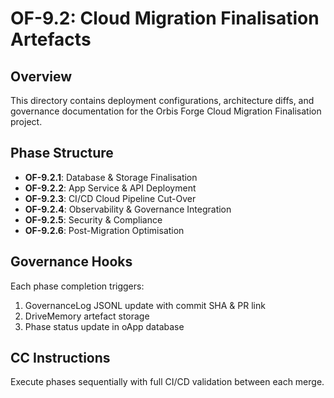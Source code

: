 # OF-9.2: Cloud Migration Finalisation Artefacts

## Overview
This directory contains deployment configurations, architecture diffs, and governance documentation for the Orbis Forge Cloud Migration Finalisation project.

## Phase Structure
- **OF-9.2.1**: Database & Storage Finalisation
- **OF-9.2.2**: App Service & API Deployment  
- **OF-9.2.3**: CI/CD Cloud Pipeline Cut-Over
- **OF-9.2.4**: Observability & Governance Integration
- **OF-9.2.5**: Security & Compliance
- **OF-9.2.6**: Post-Migration Optimisation

## Governance Hooks
Each phase completion triggers:
1. GovernanceLog JSONL update with commit SHA & PR link
2. DriveMemory artefact storage
3. Phase status update in oApp database

## CC Instructions
Execute phases sequentially with full CI/CD validation between each merge.